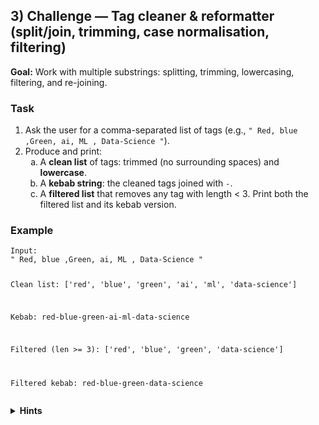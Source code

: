 <h2>3) Challenge — Tag cleaner &amp; reformatter (split/join, trimming, case normalisation, filtering)</h2>
<p><strong>Goal:</strong> Work with multiple substrings: splitting, trimming, lowercasing, filtering, and re-joining.</p>

<h3>Task</h3>
<ol>
  <li>Ask the user for a comma-separated list of tags (e.g., <code>" Red, blue ,Green, ai, ML , Data-Science "</code>).</li>
  <li>Produce and print:
    <ol type="a">
      <li>A <strong>clean list</strong> of tags: trimmed (no surrounding spaces) and <strong>lowercase</strong>.</li>
      <li>A <strong>kebab string</strong>: the cleaned tags joined with <code>-</code>.</li>
      <li>A <strong>filtered list</strong> that removes any tag with length &lt; 3. Print both the filtered list and its kebab version.</li>
    </ol>
  </li>
</ol>

<h3>Example</h3>
<pre><code>Input:
" Red, blue ,Green, ai, ML , Data-Science "

Clean list:
['red', 'blue', 'green', 'ai', 'ml', 'data-science']

Kebab:
red-blue-green-ai-ml-data-science

Filtered (len &gt;= 3):
['red', 'blue', 'green', 'data-science']

Filtered kebab:
red-blue-green-data-science
</code></pre>

<details>
  <summary><strong>Hints</strong></summary>
  <ul>
    <li><code>parts = raw.split(',')</code></li>
    <li>Trim via <code>.strip()</code></li>
    <li>Lowercase via <code>.lower()</code></li>
    <li>Filter with a list comprehension: <code>[t for t in clean if len(t) &gt;= 3]</code></li>
    <li>Join with <code>"-".join(list_of_tags)</code></li>
  </ul>
</details>

